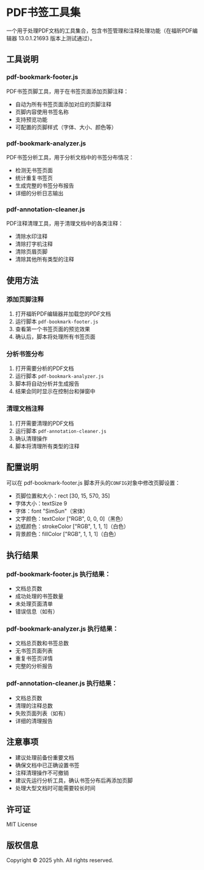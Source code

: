 # PDF书签工具集

一个用于处理PDF文档的工具集合，包含书签管理和注释处理功能（在福昕PDF编辑器 13.0.1.21693 版本上测试通过）。

## 工具说明

### pdf-bookmark-footer.js
PDF书签页脚工具，用于在书签页面添加页脚注释：
- 自动为所有书签页面添加对应的页脚注释
- 页脚内容使用书签名称
- 支持预览功能
- 可配置的页脚样式（字体、大小、颜色等）

### pdf-bookmark-analyzer.js
PDF书签分析工具，用于分析文档中的书签分布情况：
- 检测无书签页面
- 统计重复书签页
- 生成完整的书签分布报告
- 详细的分析日志输出

### pdf-annotation-cleaner.js
PDF注释清理工具，用于清理文档中的各类注释：
- 清除水印注释
- 清除打字机注释
- 清除页眉页脚
- 清除其他所有类型的注释

## 使用方法

### 添加页脚注释
1. 打开福昕PDF编辑器并加载您的PDF文档
2. 运行脚本 `pdf-bookmark-footer.js`
3. 查看第一个书签页面的预览效果
4. 确认后，脚本将处理所有书签页面

### 分析书签分布
1. 打开需要分析的PDF文档
2. 运行脚本 `pdf-bookmark-analyzer.js`
3. 脚本将自动分析并生成报告
4. 结果会同时显示在控制台和弹窗中

### 清理文档注释
1. 打开需要清理的PDF文档
2. 运行脚本 `pdf-annotation-cleaner.js`
3. 确认清理操作
4. 脚本将清理所有类型的注释

## 配置说明

可以在 pdf-bookmark-footer.js 脚本开头的`CONFIG`对象中修改页脚设置：

- 页脚位置和大小：rect [30, 15, 570, 35]
- 字体大小：textSize 9
- 字体：font "SimSun"（宋体）
- 文字颜色：textColor ["RGB", 0, 0, 0]（黑色）
- 边框颜色：strokeColor ["RGB", 1, 1, 1]（白色）
- 背景颜色：fillColor ["RGB", 1, 1, 1]（白色）

## 执行结果

### pdf-bookmark-footer.js 执行结果：
- 文档总页数
- 成功处理的书签数量
- 未处理页面清单
- 错误信息（如有）

### pdf-bookmark-analyzer.js 执行结果：
- 文档总页数和书签总数
- 无书签页面列表
- 重复书签页详情
- 完整的分析报告

### pdf-annotation-cleaner.js 执行结果：
- 文档总页数
- 清理的注释总数
- 失败页面列表（如有）
- 详细的清理报告

## 注意事项

- 建议处理前备份重要文档
- 确保文档中已正确设置书签
- 注释清理操作不可撤销
- 建议先运行分析工具，确认书签分布后再添加页脚
- 处理大型文档时可能需要较长时间

## 许可证

MIT License

## 版权信息

Copyright © 2025 yhh. All rights reserved.